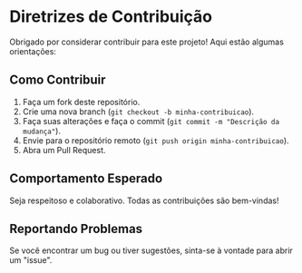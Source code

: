 # Diretrizes de Contribuição

Obrigado por considerar contribuir para este projeto! Aqui estão algumas orientações:

## Como Contribuir

1. Faça um fork deste repositório.
2. Crie uma nova branch (`git checkout -b minha-contribuicao`).
3. Faça suas alterações e faça o commit (`git commit -m "Descrição da mudança"`).
4. Envie para o repositório remoto (`git push origin minha-contribuicao`).
5. Abra um Pull Request.

## Comportamento Esperado

Seja respeitoso e colaborativo. Todas as contribuições são bem-vindas!

## Reportando Problemas

Se você encontrar um bug ou tiver sugestões, sinta-se à vontade para abrir um "issue".
